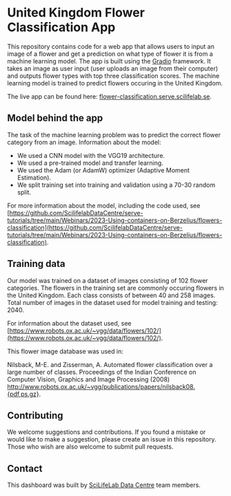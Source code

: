 # United Kingdom Flower Classification App

This repository contains code for a web app that allows users to input an image of a flower and get a prediction on what type of flower it is from a machine learning model. The app is built using the [Gradio](https://github.com/gradio-app/gradio) framework. It takes an image as user input (user uploads an image from their computer) and outputs flower types with top three classification scores. The machine learning model is trained to predict flowers occuring in the United Kingdom.

The live app can be found here: [flower-classification.serve.scilifelab.se](https://flower-classification.serve.scilifelab.se/).

## Model behind the app

The task of the machine learning problem was to predict the correct flower category from an image. Information about the model:
- We used a CNN model with the VGG19 architecture.
- We used a pre-trained model and transfer learning.
- We used the Adam (or AdamW) optimizer (Adaptive Moment Estimation).
- We split training set into training and validation using a 70-30 random split.

For more information about the model, including the code used, see [https://github.com/ScilifelabDataCentre/serve-tutorials/tree/main/Webinars/2023-Using-containers-on-Berzelius/flowers-classification](https://github.com/ScilifelabDataCentre/serve-tutorials/tree/main/Webinars/2023-Using-containers-on-Berzelius/flowers-classification).

## Training data

Our model was trained on a dataset of images consisting of 102 flower categories. The flowers in the training set are commonly occuring flowers in the United Kingdom. Each class consists of between 40 and 258 images. Total number of images in the dataset used for model training and testing: 2040.

For information about the dataset used, see [https://www.robots.ox.ac.uk/~vgg/data/flowers/102/](https://www.robots.ox.ac.uk/~vgg/data/flowers/102/).

This flower image database was used in:

Nilsback, M-E. and Zisserman, A. Automated flower classification over a large number of classes.
Proceedings of the Indian Conference on Computer Vision, Graphics and Image Processing (2008) 
http://www.robots.ox.ac.uk/~vgg/publications/papers/nilsback08.{pdf,ps.gz}.

## Contributing

We welcome suggestions and contributions. If you found a mistake or would like to make a suggestion, please create an issue in this repository. Those who wish are also welcome to submit pull requests.

## Contact

This dashboard was built by [SciLifeLab Data Centre](https://github.com/ScilifelabDataCentre) team members.

